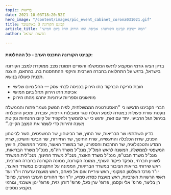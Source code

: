 ```yaml
---
topic: בריאות
date: 2021-10-03T18:20:52Z
hero_image: "/content/images/pic_event_cabinet_corona031021.gif"
title: קבינט הקורונה 3 באוקטובר
article_title: 'תמה ישיבת קבינט הקורונה: אכיפת התו הירוק תחל ביום חמישי'
author: חדשות ישראל

---
```

#### קבינט הקורונה התכנס הערב - כל ההחלטות:

בדיון הציגו גורמי המקצוע לראש הממשלה והשרים תמונת מצב ממוקדת למצב הקורונה בישראל, בדגש על התחלואה בחברה הערבית והיקפי ההתחסנות בה. בהתאם, הוצגה תכנית פעולה בנושא.

* חובת סריקת הברקוד בתו הירוק בכניסה לבתי עסק — החל מיום שלישי
* אכיפת התו הירוק תחל ביום חמישי
* מוזיאונים וספריות עירוניות יוחרגו מהתו הירוק

חברי הקבינט הדגישו כי ״האסטרטגיה הממשלתית, לפיה המשק נשמר פתוח והממשלה נוקטת שורת פעולות במטרה למנוע הטלת סגר ומגבלות גורפות, עובדת, ומכאן ההצלחה בניהול הגל הרביעי. יחד עם זאת, יודגש כי יש להמשיך ולהקפיד על קיום ההנחיות ונקיטת משנה זהירות כדי לשמר את המצב הקיים.״

בדיון השתתפו שר הבריאות, שר החוץ, שר הביטחון, שר המשפטים, השר לביטחון הפנים, שרת הכלכלה והתעשייה, שרת החינוך, שר התיירות, שר הבינוי והשיכון, שרת המדע והטכנולוגיה, שר התרבות והספורט, שר במשרד האוצר, מזכיר הממשלה, היועץ המשפטי לממשלה, המשנה לראש המל"ל, מנכ"ל משרד רה"מ, מנכ"ל משרד הבריאות, מנכ"ל משרד הבט"פ, מנכ"ל משרד האוצר, מנכ"ל משרד החינוך, מנכ"לית המשרד לשוויון חברתי, מפקד פיקוד העורף, ממונה הקורונה, ממונה הקורונה בחברה הערבית, ראש שירותי בריאות הציבור במשרד הבריאות, הממונה על התקציבים במשרד האוצר, יו"ר מרכז השלטון המקומי, ראש עיריית אום אל פאחם, ראש מועצת ערערה ויו"ר ועד ראשי הרשויות הערביות, ראש מועצת כסרא סמיע, יו"ר ועד ההורים הערבי הארצי, פרופ' רן בליצר, פרופ' אלי וקסמן, פרופ' ערן סגל, פרופ' דורון גזית, פרופ' ינון אשכנזי, וגורמי מקצוע נוספים.